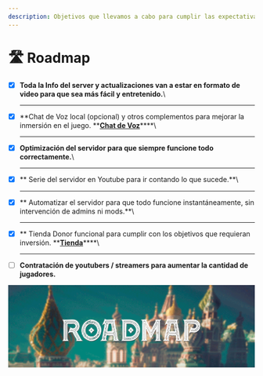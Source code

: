 ```yaml
---
description: Objetivos que llevamos a cabo para cumplir las expectativas
---
```


# 🛣 Roadmap

* [x] **Toda la Info del server y actualizaciones van a estar en formato de video para que sea más fácil y entretenido.**\
  ****
* [x] **Chat de Voz local (opcional) y otros complementos para mejorar la inmersión en el juego. **[**Chat de Voz**](guia/chat-de-voz.md)****\
  ****
* [x] **Optimización del servidor para que siempre funcione todo correctamente.**\
  ****
* [x] ** Serie del servidor en Youtube para ir contando lo que sucede.**\
  ****
* [x] ** Automatizar el servidor para que todo funcione instantáneamente, sin intervención de admins ni mods.**\
  ****
* [x] ** Tienda Donor funcional para cumplir con los objetivos que requieran inversión. **[**Tienda**](tienda.md)****\
  ****
* [ ] **Contratación de youtubers / streamers para aumentar la cantidad de jugadores.**

![](.gitbook/assets/roadmap2.png)
